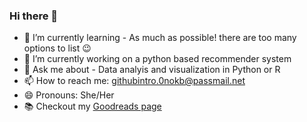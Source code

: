 ### Hi there 👋

<!--
**StephanieF/StephanieF** is a ✨ _special_ ✨ repository because its `README.md` (this file) appears on your GitHub profile.

Here are some ideas to get you started:

- 🔭 I’m currently working on ...
- 🌱 I’m currently learning [MatLab](https://www.mathworks.com/)
- 👯 I’m looking to collaborate on ...
- 🤔 I’m looking for help with ...
- 💬 Ask me about ...
- 📫 How to reach me: [email@email.com](mailto=email@email.com)
- 😄 Pronouns: She/Her
- ⚡ Fun fact: ...
-->

- 🌱 I’m currently learning - As much as possible! there are too many options to list 😉
- 🔭 I’m currently working on a python based recommender system
- 💬 Ask me about - Data analyis and visualization in Python or R
- 📫 How to reach me: [githubintro.0nokb@passmail.net](mailto:githubintro.0nokb@passmail.net?Subject=Secret+knock+because+I+found+you+on+GitHub)
- 😄 Pronouns: She/Her
- :books: Checkout my [Goodreads page](https://www.goodreads.com/stephaniefuda)
